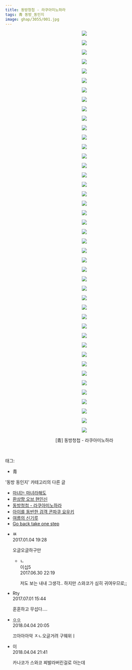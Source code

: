 ```yaml
---
title: 동방청첩 - 라쿠아미노하라
tags: 青 동방_동인지
image: ghap/3055/001.jpg
---
```

<div class="article">
<p style="text-align: center; clear: none; float: none;"><img src="{{ site.nasurl }}/ghap/3055/001.jpg"/></p>
<p style="text-align: center; clear: none; float: none;"><img src="{{ site.nasurl }}/ghap/3055/002.jpg"/></p>
<p style="text-align: center; clear: none; float: none;"><img src="{{ site.nasurl }}/ghap/3055/003.jpg"/></p>
<p style="text-align: center; clear: none; float: none;"><img src="{{ site.nasurl }}/ghap/3055/004.jpg"/></p>
<p style="text-align: center; clear: none; float: none;"><img src="{{ site.nasurl }}/ghap/3055/005.jpg"/></p>
<p style="text-align: center; clear: none; float: none;"><img src="{{ site.nasurl }}/ghap/3055/006.jpg"/></p>
<p style="text-align: center; clear: none; float: none;"><img src="{{ site.nasurl }}/ghap/3055/007.jpg"/></p>
<p style="text-align: center; clear: none; float: none;"><img src="{{ site.nasurl }}/ghap/3055/008.jpg"/></p>
<p style="text-align: center; clear: none; float: none;"><img src="{{ site.nasurl }}/ghap/3055/009.jpg"/></p>
<p style="text-align: center; clear: none; float: none;"><img src="{{ site.nasurl }}/ghap/3055/010.jpg"/></p>
<p style="text-align: center; clear: none; float: none;"><img src="{{ site.nasurl }}/ghap/3055/011.jpg"/></p>
<p style="text-align: center; clear: none; float: none;"><img src="{{ site.nasurl }}/ghap/3055/012.jpg"/></p>
<p style="text-align: center; clear: none; float: none;"><img src="{{ site.nasurl }}/ghap/3055/013.jpg"/></p>
<p style="text-align: center; clear: none; float: none;"><img src="{{ site.nasurl }}/ghap/3055/014.jpg"/></p>
<p style="text-align: center; clear: none; float: none;"><img src="{{ site.nasurl }}/ghap/3055/015.jpg"/></p>
<p style="text-align: center; clear: none; float: none;"><img src="{{ site.nasurl }}/ghap/3055/016.jpg"/></p>
<p style="text-align: center; clear: none; float: none;"><img src="{{ site.nasurl }}/ghap/3055/017.jpg"/></p>
<p style="text-align: center; clear: none; float: none;"><img src="{{ site.nasurl }}/ghap/3055/018.jpg"/></p>
<p style="text-align: center; clear: none; float: none;"><img src="{{ site.nasurl }}/ghap/3055/019.jpg"/></p>
<p style="text-align: center; clear: none; float: none;"><img src="{{ site.nasurl }}/ghap/3055/020.jpg"/></p>
<p style="text-align: center; clear: none; float: none;"><img src="{{ site.nasurl }}/ghap/3055/021.jpg"/></p>
<p style="text-align: center; clear: none; float: none;"><img src="{{ site.nasurl }}/ghap/3055/022.jpg"/></p>
<p style="text-align: center; clear: none; float: none;"><img src="{{ site.nasurl }}/ghap/3055/023.jpg"/></p>
<p style="text-align: center; clear: none; float: none;"><img src="{{ site.nasurl }}/ghap/3055/024.jpg"/></p>
<p style="text-align: center; clear: none; float: none;"><img src="{{ site.nasurl }}/ghap/3055/025.jpg"/></p>
<p style="text-align: center; clear: none; float: none;"><img src="{{ site.nasurl }}/ghap/3055/026.jpg"/></p>
<p style="text-align: center; clear: none; float: none;"><img src="{{ site.nasurl }}/ghap/3055/027.jpg"/></p>
<p style="text-align: center; clear: none; float: none;"><img src="{{ site.nasurl }}/ghap/3055/028.jpg"/></p>
<p style="text-align: center; clear: none; float: none;"><img src="{{ site.nasurl }}/ghap/3055/029.jpg"/></p>
<p style="text-align: center; clear: none; float: none;"><img src="{{ site.nasurl }}/ghap/3055/030.jpg"/></p>
<p style="text-align: center; clear: none; float: none;"><img src="{{ site.nasurl }}/ghap/3055/031.jpg"/></p>
<p style="text-align: center; clear: none; float: none;"><img src="{{ site.nasurl }}/ghap/3055/032.jpg"/></p>
<p style="text-align: center; clear: none; float: none;"><img src="{{ site.nasurl }}/ghap/3055/033.jpg"/></p>
<p style="text-align: center; clear: none; float: none;"><img src="{{ site.nasurl }}/ghap/3055/034.jpg"/></p>
<p style="text-align: center; clear: none; float: none;"><img src="{{ site.nasurl }}/ghap/3055/035.jpg"/></p>
<p style="text-align: center; clear: none; float: none;"><img src="{{ site.nasurl }}/ghap/3055/036.jpg"/></p>
<p style="text-align: center; clear: none; float: none;"><img src="{{ site.nasurl }}/ghap/3055/037.jpg"/></p>
<p style="text-align: center; clear: none; float: none;"><img src="{{ site.nasurl }}/ghap/3055/038.jpg"/></p>
<p style="text-align: center; clear: none; float: none;"><img src="{{ site.nasurl }}/ghap/3055/039.jpg"/></p>
<p style="text-align: center; clear: none; float: none;"><img src="{{ site.nasurl }}/ghap/3055/040.jpg"/></p>
<p style="text-align: center; clear: none; float: none;"><img src="{{ site.nasurl }}/ghap/3055/041.jpg"/></p>
<p style="text-align: center; clear: none; float: none;"><img src="{{ site.nasurl }}/ghap/3055/042.jpg"/></p>
<p style="text-align: center; clear: none; float: none;"><img src="{{ site.nasurl }}/ghap/3055/043.jpg"/></p>
<p style="text-align: center; clear: none; float: none;">[青] 동방청첩 - 라쿠아미노하라</p>
<p><br/></p>
</div><div class="tagTrail">
<p>태그: </p>
<ul>
<li>青</li>
</ul>
</div><div class="another">
<p>'동방 동인지' 카테고리의 다른 글</p>
<ul>
<li><a href="/2017-01-04-ghap_3058">마녀는 마녀라해도</a></li>
<li><a href="/2017-01-04-ghap_3057">환상향 오브 현인신</a></li>
<li><a href="/2017-01-03-ghap_3055">동방청첩 - 라쿠아미노하라</a></li>
<li><a href="/2017-01-03-ghap_3054">아이를 동반한 검객 콘파쿠 요우키</a></li>
<li><a href="/2017-01-03-ghap_3053">여름의 신기루</a></li>
<li><a href="/2017-01-03-ghap_3050">Go back take one step</a></li>
</ul>
</div><div class="cb_module cb_fluid">
<div class="cb_wrt cb_profile">
<div class="comment">
<ul>
<li class="cb_thumb_off" id="comment14883141">
<div class="cb_comment_area">
<div class="cb_info_area">
<div class="cb_section">
<span class="cb_nick_name">ㅉ</span>
</div>
<div class="cb_section">
<span class="cb_date">2017.01.04 19:28 </span>
</div>
</div>
<div class="cb_dsc_comment">
<p class="cb_dsc">
											오글오글하구만
										</p>
</div>
<ul>
<li class="cb_thumb_off" id="comment15026322">
<span class="cb_bu_subnode">ㄴ</span>
<div class="cb_comment_area">
<div class="cb_info_area">
<div class="cb_section">
<span class="cb_nick_name">이십5</span>
</div>
<div class="cb_section">
<span class="cb_date">2017.06.30 22:19 </span>
</div>
</div>
<div class="cb_dsc_comment">
<p class="cb_dsc">
																저도 보는 내내 그생각.. 하지만 스와코가 심히 귀여우므로;;
															</p>
</div>
</div>
</li>
</ul>
</div></li>
<li class="cb_thumb_off" id="comment15026868">
<div class="cb_comment_area">
<div class="cb_info_area">
<div class="cb_section">
<span class="cb_nick_name">Rty</span>
</div>
<div class="cb_section">
<span class="cb_date">2017.07.01 15:44 </span>
</div>
</div>
<div class="cb_dsc_comment">
<p class="cb_dsc">
											훈훈하고 무섭다....
										</p>
</div>
</div></li>
<li class="cb_thumb_off" id="comment15233269">
<div class="cb_comment_area">
<div class="cb_info_area">
<div class="cb_section">
<span class="cb_nick_name"> <a href="http://http:" onclick="return openLinkInNewWindow(this)">ㅇㅇ</a></span>
</div>
<div class="cb_section">
<span class="cb_date">2018.04.04 20:05 </span>
</div>
</div>
<div class="cb_dsc_comment">
<p class="cb_dsc">
											끄아아아악 ㅈㄴ오글거려 구웨위ㅣ
										</p>
</div>
</div></li>
<li class="cb_thumb_off" id="comment15233326">
<div class="cb_comment_area">
<div class="cb_info_area">
<div class="cb_section">
<span class="cb_nick_name">이</span>
</div>
<div class="cb_section">
<span class="cb_date">2018.04.04 21:41 </span>
</div>
</div>
<div class="cb_dsc_comment">
<p class="cb_dsc">
											카나코가 스와코 찌발라버린걸로 아는데
										</p>
</div>
</div></li>
</ul>
</div>
</div><!-- commentList close -->
</div>